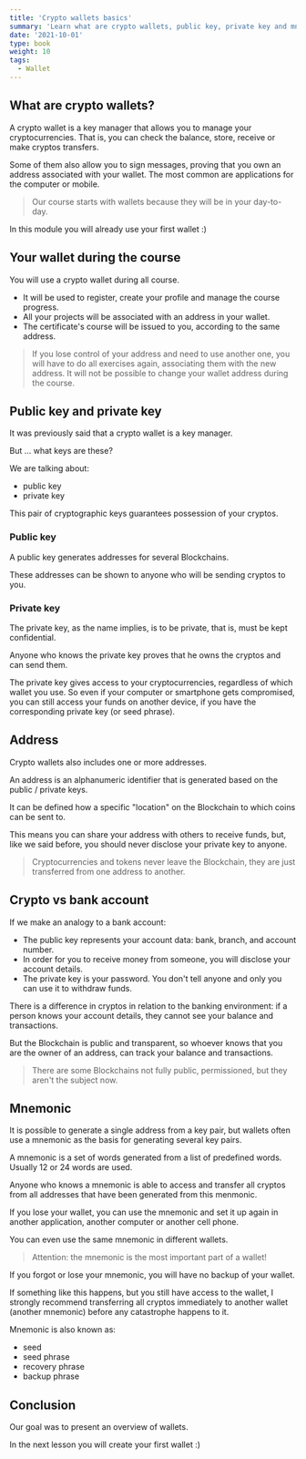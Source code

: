 ```yaml
---
title: 'Crypto wallets basics'
summary: 'Learn what are crypto wallets, public key, private key and mnemonic'
date: '2021-10-01'
type: book
weight: 10
tags:
  - Wallet
---
```


<!--more-->

## What are crypto wallets?

A crypto wallet is a key manager that allows you to manage your cryptocurrencies.
That is, you can check the balance, store, receive or make cryptos transfers.

Some of them also allow you to sign messages,
proving that you own an address associated with your wallet.
The most common are applications for the computer or mobile.

> Our course starts with wallets because they will be in your day-to-day.

In this module you will already use your first wallet :)

## Your wallet during the course

You will use a crypto wallet during all course.

- It will be used to register, create your profile and manage the course progress.
- All your projects will be associated with an address in your wallet.
- The certificate's course will be issued to you, according to the same address.

> If you lose control of your address and need to use another one,
> you will have to do all exercises again, associating them with the new address.
> It will not be possible to change your wallet address during the course.

## Public key and private key

It was previously said that a crypto wallet is a key manager.

But ... what keys are these?

We are talking about:

- public key
- private key

This pair of cryptographic keys guarantees possession of your cryptos.

### Public key

A public key generates addresses for several Blockchains.

These addresses can be shown to anyone who will be sending cryptos to you.

### Private key

The private key, as the name implies, is to be private,
that is, must be kept confidential.

Anyone who knows the private key proves that he owns the cryptos and can send them.

The private key gives access to your cryptocurrencies,
regardless of which wallet you use.
So even if your computer or smartphone gets compromised,
you can still access your funds on another device,
if you have the corresponding private key (or seed phrase).

## Address

Crypto wallets also includes one or more addresses.

An address is an alphanumeric identifier that is generated based on the public / private keys.

It can be defined how a specific "location" on the Blockchain to which coins can be sent to.

This means you can share your address with others to receive funds,
but, like we said before, you should never disclose your private key to anyone.

> Cryptocurrencies and tokens never leave the Blockchain,
> they are just transferred from one address to another.

## Crypto vs bank account

If we make an analogy to a bank account:

- The public key represents your account data: bank, branch, and account number.
- In order for you to receive money from someone, you will disclose your account details.
- The private key is your password.
  You don't tell anyone and only you can use it to withdraw funds.

There is a difference in cryptos in relation to the banking environment:
if a person knows your account details, they cannot see your balance and transactions.

But the Blockchain is public and transparent,
so whoever knows that you are the owner of an address,
can track your balance and transactions.

> There are some Blockchains not fully public, permissioned, but they aren't the subject now.

## Mnemonic

It is possible to generate a single address from a key pair,
but wallets often use a mnemonic as the basis for generating several key pairs.

A mnemonic is a set of words generated from a list of predefined words.
Usually 12 or 24 words are used.

Anyone who knows a mnemonic is able to access and
transfer all cryptos from all addresses that have been generated from this menmonic.

If you lose your wallet, you can use the mnemonic and
set it up again in another application, another computer or another cell phone.

You can even use the same mnemonic in different wallets.

> Attention: the mnemonic is the most important part of a wallet!

If you forgot or lose your mnemonic, you will have no backup of your wallet.

If something like this happens, but you still have access to the wallet,
I strongly recommend transferring all cryptos immediately to another wallet (another mnemonic)
before any catastrophe happens to it.

Mnemonic is also known as:

- seed
- seed phrase
- recovery phrase
- backup phrase

## Conclusion

Our goal was to present an overview of wallets.

In the next lesson you will create your first wallet :)
